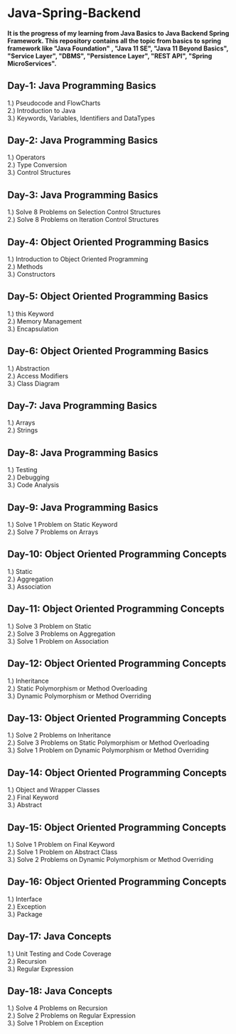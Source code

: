 # Java-Spring-Backend
#### It is the progress of my learning from Java Basics to Java Backend Spring Framework. This repository contains all the topic from basics to spring framework like "Java Foundation" , "Java 11 SE", "Java 11 Beyond Basics", "Service Layer", "DBMS", "Persistence Layer", "REST API", "Spring MicroServices".

## Day-1: Java Programming Basics
1.) Pseudocode and FlowCharts\
2.) Introduction to Java\
3.) Keywords, Variables, Identifiers and DataTypes

## Day-2: Java Programming Basics
1.) Operators\
2.) Type Conversion\
3.) Control Structures

## Day-3: Java Programming Basics
1.) Solve 8 Problems on Selection Control Structures\
2.) Solve 8 Problems on Iteration Control Structures

## Day-4: Object Oriented Programming Basics
1.) Introduction to Object Oriented Programming\
2.) Methods\
3.) Constructors

## Day-5: Object Oriented Programming Basics
1.) this Keyword\
2.) Memory Management\
3.) Encapsulation

## Day-6: Object Oriented Programming Basics
1.) Abstraction\
2.) Access Modifiers\
3.) Class Diagram

## Day-7: Java Programming Basics
1.) Arrays\
2.) Strings

## Day-8: Java Programming Basics
1.) Testing\
2.) Debugging\
3.) Code Analysis

## Day-9: Java Programming Basics
1.) Solve 1 Problem on Static Keyword\
2.) Solve 7 Problems on Arrays

## Day-10: Object Oriented Programming Concepts
1.) Static\
2.) Aggregation\
3.) Association

## Day-11: Object Oriented Programming Concepts
1.) Solve 3 Problem on Static\
2.) Solve 3 Problems on Aggregation\
3.) Solve 1 Problem on Association

## Day-12: Object Oriented Programming Concepts
1.) Inheritance\
2.) Static Polymorphism or Method Overloading\
3.) Dynamic Polymorphism or Method Overriding

## Day-13: Object Oriented Programming Concepts
1.) Solve 2 Problems on Inheritance\
2.) Solve 3 Problems on Static Polymorphism or Method Overloading\
3.) Solve 1 Problem on Dynamic Polymorphism or Method Overriding

## Day-14: Object Oriented Programming Concepts
1.) Object and Wrapper Classes\
2.) Final Keyword\
3.) Abstract

## Day-15: Object Oriented Programming Concepts
1.) Solve 1 Problem on Final Keyword\
2.) Solve 1 Problem on Abstract Class\
3.) Solve 2 Problems on Dynamic Polymorphism or Method Overriding

## Day-16: Object Oriented Programming Concepts
1.) Interface\
2.) Exception\
3.) Package

## Day-17: Java Concepts
1.) Unit Testing and Code Coverage\
2.) Recursion\
3.) Regular Expression

## Day-18: Java Concepts
1.) Solve 4 Problems on Recursion\
2.) Solve 2 Problems on Regular Expression\
3.) Solve 1 Problem on Exception

